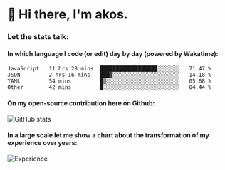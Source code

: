 # 👋 Hi there, I'm akos. 


### Let the stats talk:


#### In which language I code (or edit) day by day (powered by Wakatime): 

<!--START_SECTION:waka-->

```text
JavaScript   11 hrs 28 mins  ██████████████████░░░░░░░   71.47 %
JSON         2 hrs 16 mins   ███▓░░░░░░░░░░░░░░░░░░░░░   14.18 %
YAML         54 mins         █▒░░░░░░░░░░░░░░░░░░░░░░░   05.68 %
Other        42 mins         █░░░░░░░░░░░░░░░░░░░░░░░░   04.44 %
```

<!--END_SECTION:waka-->

#### On my open-source contribution here on Github:
 
![GitHub stats](https://github-readme-stats.vercel.app/api?username=akosbalasko)

#### In a large scale let me show a chart about the transformation of my experience over years:   

![Experience](https://cr-skills-chart-widget.azurewebsites.net/api/api?username=akosbalasko)
